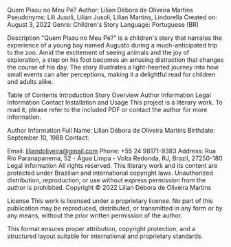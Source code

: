 Quem Pisou no Meu Pé?
Author: Lilian Débora de Oliveira Martins
Pseudonyms: Lili Jusoli, Lilian Jusoli, Lilian Martins, Lindorella
Created on: August 3, 2022
Genre: Children's Story
Language: Portuguese (BR)

Description
"Quem Pisou no Meu Pé?" is a children's story that narrates the experience of a young boy named Augusto during a much-anticipated trip to the zoo. Amid the excitement of seeing animals and the joy of exploration, a step on his foot becomes an amusing distraction that changes the course of his day. The story illustrates a light-hearted journey into how small events can alter perceptions, making it a delightful read for children and adults alike.

Table of Contents
Introduction
Story Overview
Author Information
Legal Information
Contact
Installation and Usage
This project is a literary work. To read it, please refer to the included PDF or contact the author for more information.

Author Information
Full Name: Lilian Débora de Oliveira Martins
Birthdate: September 10, 1988
Contact:

Email: liliandoliveira@gmail.com
Phone: +55 24 98171-9383
Address: Rua Rio Paranapanema, 52 - Água Limpa - Volta Redonda, RJ, Brazil, 27250-180
Legal Information
All rights reserved. This literary work and its content are protected under Brazilian and international copyright laws. Unauthorized distribution, reproduction, or use without express permission from the author is prohibited.
Copyright © 2022 Lilian Débora de Oliveira Martins

License
This work is licensed under a proprietary license. No part of this publication may be reproduced, distributed, or transmitted in any form or by any means, without the prior written permission of the author.

This format ensures proper attribution, copyright protection, and a structured layout suitable for international and proprietary standards.
